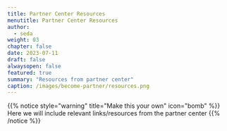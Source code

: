 ```yaml
---
title: Partner Center Resources
menutitle: Partner Center Resources
author: 
  - seda
weight: 03
chapter: false
date: 2023-07-11
draft: false
alwaysopen: false
featured: true
summary: "Resources from partner center"
caption: /images/become-partner/resources.png
---
```

{{% notice style="warning" title="Make this your own" icon="bomb" %}}
Here we will include relevant links/resources from the partner center
{{% /notice %}}